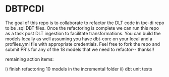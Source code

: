 # DBTPCDI

The goal of this repo is to collaborate to refactor the DLT code in tpc-di repo to be .sql DBT files. Once the refactoring is complete we can run this repo as a task post DLT ingestion to facilitate transformations. You can build the models locally as well assuming you have dbt-core on your local and a profiles.yml file with appropriate credentials. Feel free to fork the repo and submit PR's for any of the 18 models that we need to refactor-- thanks!!

remaining action items:

i) finish refactoring 10 models in the incremental folder
ii) dbt unit tests
